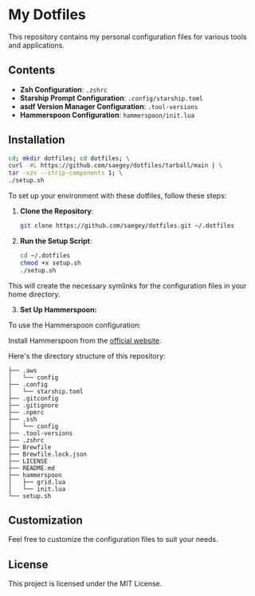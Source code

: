 # My Dotfiles

This repository contains my personal configuration files for various tools and applications.

## Contents

- **Zsh Configuration**: `.zshrc`
- **Starship Prompt Configuration**: `.config/starship.toml`
- **asdf Version Manager Configuration**: `.tool-versions`
- **Hammerspoon Configuration**: `hammerspoon/init.lua`

## Installation

```sh
cd; mkdir dotfiles; cd dotfiles; \
curl -#L https://github.com/saegey/dotfiles/tarball/main | \
tar -xzv --strip-components 1; \
./setup.sh
```

To set up your environment with these dotfiles, follow these steps:

1. **Clone the Repository**:

   ```sh
   git clone https://github.com/saegey/dotfiles.git ~/.dotfiles

2. **Run the Setup Script**:
   ```sh
   cd ~/.dotfiles
   chmod +x setup.sh
   ./setup.sh

This will create the necessary symlinks for the configuration files in your home directory.

3. **Set Up Hammerspoon:**

To use the Hammerspoon configuration:

Install Hammerspoon from the [official website](https://www.hammerspoon.org/).

Here's the directory structure of this repository:

```
├── .aws
│   └── config
├── .config
│   └── starship.toml
├── .gitconfig
├── .gitignore
├── .npmrc
├── .ssh
│   └── config
├── .tool-versions
├── .zshrc
├── Brewfile
├── Brewfile.lock.json
├── LICENSE
├── README.md
├── hammerspoon
│   ├── grid.lua
│   └── init.lua
└── setup.sh
```

## Customization

Feel free to customize the configuration files to suit your needs.

## License

This project is licensed under the MIT License.
